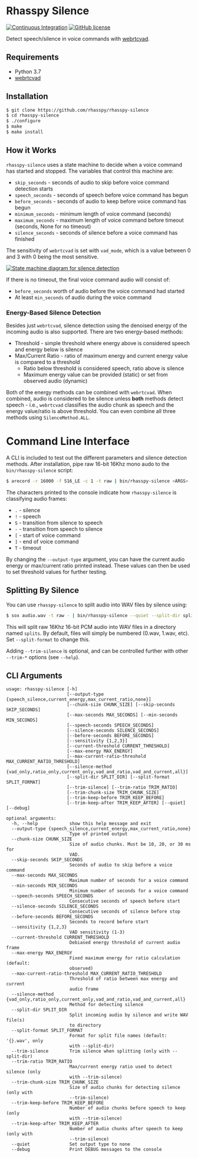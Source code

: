 # Rhasspy Silence

[![Continuous Integration](https://github.com/rhasspy/rhasspy-silence/workflows/Tests/badge.svg)](https://github.com/rhasspy/rhasspy-silence/actions)
[![GitHub license](https://img.shields.io/github/license/rhasspy/rhasspy-silence.svg)](https://github.com/rhasspy/rhasspy-silence/blob/master/LICENSE)

Detect speech/silence in voice commands with [webrtcvad](https://github.com/wiseman/py-webrtcvad).

## Requirements

* Python 3.7
* [webrtcvad](https://github.com/wiseman/py-webrtcvad)

## Installation

```bash
$ git clone https://github.com/rhasspy/rhasspy-silence
$ cd rhasspy-silence
$ ./configure
$ make
$ make install
```

## How it Works

`rhasspy-silence` uses a state machine to decide when a voice command has started and stopped. The variables that control this machine are:

* `skip_seconds` - seconds of audio to skip before voice command detection starts
* `speech_seconds` - seconds of speech before voice command has begun
* `before_seconds` - seconds of audio to keep before voice command has begun
* `minimum_seconds` - minimum length of voice command (seconds)
* `maximum_seconds` - maximum length of voice command before timeout (seconds, None for no timeout)
* `silence_seconds` - seconds of silence before a voice command has finished

The sensitivity of `webrtcvad` is set with `vad_mode`, which is a value between 0 and 3 with 0 being the most sensitive.

[![State machine diagram for silence detection](docs/img/state_machine.png)](docs/img/state_machine.svg)

If there is no timeout, the final voice command audio will consist of:

* `before_seconds` worth of audio before the voice command had started
* At least `min_seconds` of audio during the voice command

### Energy-Based Silence Detection

Besides just `webrtcvad`, silence detection using the denoised energy of the incoming audio is also supported. There are two energy-based methods:

* Threshold - simple threshold where energy above is considered speech and energy below is silence
* Max/Current Ratio - ratio of maximum energy and current energy value is compared to a threshold
    * Ratio below threshold is considered speech, ratio above is silence
    * Maximum energy value can be provided (static) or set from observed audio (dynamic)
    
Both of the energy methods can be combined with `webrtcvad`. When combined, audio is considered to be silence unless **both** methods detect speech - i.e., `webrtcvad` classifies the audio chunk as speech and the energy value/ratio is above threshold. You can even combine all three methods using `SilenceMethod.ALL`.

# Command Line Interface

A CLI is included to test out the different parameters and silence detection methods. After installation, pipe raw 16-bit 16Khz mono audo to the `bin/rhasspy-silence` script:

```sh
$ arecord -r 16000 -f S16_LE -c 1 -t raw | bin/rhasspy-silence <ARGS>
```

The characters printed to the console indicate how `rhasspy-silence` is classifying audio frames:

* `.` - silence
* `!` - speech
* `S` - transition from silence to speech
* `-` - transition from speech to silence
* `[` - start of voice command
* `]` - end of voice command
* `T` - timeout

By changing the `--output-type` argument, you can have the current audio energy or max/current ratio printed instead. These values can then be used to set threshold values for further testing.

## Splitting By Silence

You can use `rhasspy-silence` to split audio into WAV files by silence using:

```sh
$ sox audio.wav -t raw - | bin/rhasspy-silence --quiet --split-dir splits --trim-silence
```

This will split raw 16Khz 16-bit PCM audio into WAV files in a directory named `splits`.
By default, files will simply be numbered (0.wav, 1.wav, etc). Set `--split-format` to change this.

Adding `--trim-silence` is optional, and can be controlled further with other `--trim-*` options (see `--help`).

## CLI Arguments

```
usage: rhasspy-silence [-h]
                       [--output-type {speech_silence,current_energy,max_current_ratio,none}]
                       [--chunk-size CHUNK_SIZE] [--skip-seconds SKIP_SECONDS]
                       [--max-seconds MAX_SECONDS] [--min-seconds MIN_SECONDS]
                       [--speech-seconds SPEECH_SECONDS]
                       [--silence-seconds SILENCE_SECONDS]
                       [--before-seconds BEFORE_SECONDS]
                       [--sensitivity {1,2,3}]
                       [--current-threshold CURRENT_THRESHOLD]
                       [--max-energy MAX_ENERGY]
                       [--max-current-ratio-threshold MAX_CURRENT_RATIO_THRESHOLD]
                       [--silence-method {vad_only,ratio_only,current_only,vad_and_ratio,vad_and_current,all}]
                       [--split-dir SPLIT_DIR] [--split-format SPLIT_FORMAT]
                       [--trim-silence] [--trim-ratio TRIM_RATIO]
                       [--trim-chunk-size TRIM_CHUNK_SIZE]
                       [--trim-keep-before TRIM_KEEP_BEFORE]
                       [--trim-keep-after TRIM_KEEP_AFTER] [--quiet] [--debug]

optional arguments:
  -h, --help            show this help message and exit
  --output-type {speech_silence,current_energy,max_current_ratio,none}
                        Type of printed output
  --chunk-size CHUNK_SIZE
                        Size of audio chunks. Must be 10, 20, or 30 ms for
                        VAD.
  --skip-seconds SKIP_SECONDS
                        Seconds of audio to skip before a voice command
  --max-seconds MAX_SECONDS
                        Maximum number of seconds for a voice command
  --min-seconds MIN_SECONDS
                        Minimum number of seconds for a voice command
  --speech-seconds SPEECH_SECONDS
                        Consecutive seconds of speech before start
  --silence-seconds SILENCE_SECONDS
                        Consecutive seconds of silence before stop
  --before-seconds BEFORE_SECONDS
                        Seconds to record before start
  --sensitivity {1,2,3}
                        VAD sensitivity (1-3)
  --current-threshold CURRENT_THRESHOLD
                        Debiased energy threshold of current audio frame
  --max-energy MAX_ENERGY
                        Fixed maximum energy for ratio calculation (default:
                        observed)
  --max-current-ratio-threshold MAX_CURRENT_RATIO_THRESHOLD
                        Threshold of ratio between max energy and current
                        audio frame
  --silence-method {vad_only,ratio_only,current_only,vad_and_ratio,vad_and_current,all}
                        Method for detecting silence
  --split-dir SPLIT_DIR
                        Split incoming audio by silence and write WAV file(s)
                        to directory
  --split-format SPLIT_FORMAT
                        Format for split file names (default: '{}.wav', only
                        with --split-dir)
  --trim-silence        Trim silence when splitting (only with --split-dir)
  --trim-ratio TRIM_RATIO
                        Max/current energy ratio used to detect silence (only
                        with --trim-silence)
  --trim-chunk-size TRIM_CHUNK_SIZE
                        Size of audio chunks for detecting silence (only with
                        --trim-silence)
  --trim-keep-before TRIM_KEEP_BEFORE
                        Number of audio chunks before speech to keep (only
                        with --trim-silence)
  --trim-keep-after TRIM_KEEP_AFTER
                        Number of audio chunks after speech to keep (only with
                        --trim-silence)
  --quiet               Set output type to none
  --debug               Print DEBUG messages to the console
```
